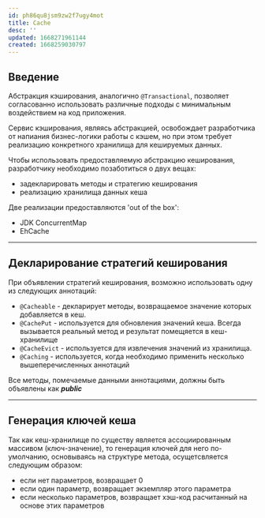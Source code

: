 ```yaml
---
id: ph86qu8jsm9zw2f7ugy4mot
title: Cache
desc: ''
updated: 1668271961144
created: 1668259030797
---
```


## Введение   

Абстракция кэширования, аналогично ``@Transactional``, позволяет согласованно использовать различные подходы с минимальным воздействием на код приложения.   

Сервис кэширования, являясь абстракцией, освобождает разработчика от напиания бизнес-логики работы с кэшем, но при этом требует реализацию конкретного хранилища для кешируемых данных.

Чтобы использовать предоставляемую абстракцию кеширования, разработчику необходимо позаботиться о двух вещах:   
* задекларировать методы и стратегию кеширования
* реализацию хранилища данных кеша

Две реализации предоставляются 'out of the box':
* JDK ConcurrentMap
* EhCache

___

## Декларирование стратегий кеширования

При объявлении стратегий кеширования, возможно использовать одну из следующих аннотаций:   
* ``@Cacheable`` - декларирует методы, возвращаемое значение которых добавляется в кеш.
* ``@CachePut`` - используется для обновления значений кеша. Всегда вызывается реальный метод и результат помещяется в кеш-хранилище
* ``@CacheEvict`` - используется для извлечения значений из хранилища.
* ``@Caching`` - используется, когда необходимо применить несколько вышеперечисленных аннотаций

Все методы, помечаемые данными аннотациями, должны быть объявлены как ___public___

___

## Генерация ключей кеша

Так как кеш-хранилище по существу является ассоциированным массивом (ключ-значение), то генерация ключей для него по-умолчанию, основываясь на структуре метода, осущетсвляется следующим образом:
* если нет параметров, возвращает 0
* если один параметр, возвращает экземпляр этого параметра
* если несколько параметров, возвращает хэш-код расчитанный на основе этих параметров
